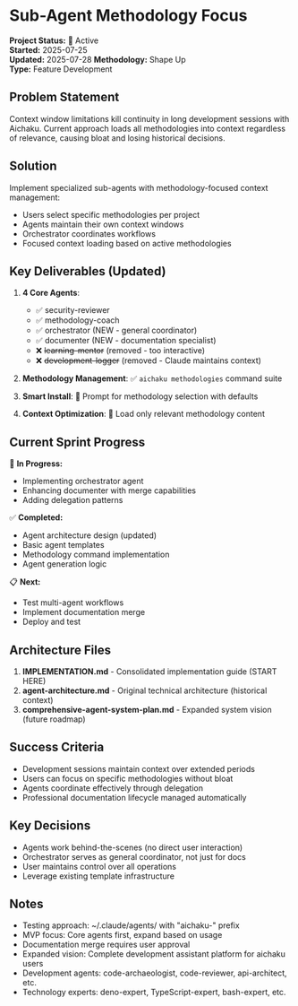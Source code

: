 # Sub-Agent Methodology Focus

**Project Status:** 🌿 Active\
**Started:** 2025-07-25\
**Updated:** 2025-07-28 **Methodology:** Shape Up\
**Type:** Feature Development

## Problem Statement

Context window limitations kill continuity in long development sessions with Aichaku. Current approach loads all
methodologies into context regardless of relevance, causing bloat and losing historical decisions.

## Solution

Implement specialized sub-agents with methodology-focused context management:

- Users select specific methodologies per project
- Agents maintain their own context windows
- Orchestrator coordinates workflows
- Focused context loading based on active methodologies

## Key Deliverables (Updated)

1. **4 Core Agents**:
   - ✅ security-reviewer
   - ✅ methodology-coach
   - ✅ orchestrator (NEW - general coordinator)
   - ✅ documenter (NEW - documentation specialist)
   - ❌ ~~learning-mentor~~ (removed - too interactive)
   - ❌ ~~development-logger~~ (removed - Claude maintains context)

2. **Methodology Management**: ✅ `aichaku methodologies` command suite
3. **Smart Install**: 🔄 Prompt for methodology selection with defaults
4. **Context Optimization**: 🔄 Load only relevant methodology content

## Current Sprint Progress

🔄 **In Progress:**

- Implementing orchestrator agent
- Enhancing documenter with merge capabilities
- Adding delegation patterns

✅ **Completed:**

- Agent architecture design (updated)
- Basic agent templates
- Methodology command implementation
- Agent generation logic

📋 **Next:**

- Test multi-agent workflows
- Implement documentation merge
- Deploy and test

## Architecture Files

1. **IMPLEMENTATION.md** - Consolidated implementation guide (START HERE)
2. **agent-architecture.md** - Original technical architecture (historical context)
3. **comprehensive-agent-system-plan.md** - Expanded system vision (future roadmap)

## Success Criteria

- Development sessions maintain context over extended periods
- Users can focus on specific methodologies without bloat
- Agents coordinate effectively through delegation
- Professional documentation lifecycle managed automatically

## Key Decisions

- Agents work behind-the-scenes (no direct user interaction)
- Orchestrator serves as general coordinator, not just for docs
- User maintains control over all operations
- Leverage existing template infrastructure

## Notes

- Testing approach: ~/.claude/agents/ with "aichaku-" prefix
- MVP focus: Core agents first, expand based on usage
- Documentation merge requires user approval
- Expanded vision: Complete development assistant platform for aichaku users
- Development agents: code-archaeologist, code-reviewer, api-architect, etc.
- Technology experts: deno-expert, TypeScript-expert, bash-expert, etc.
